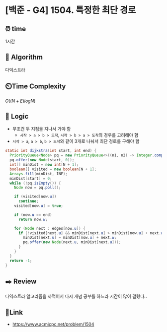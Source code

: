 # [백준 - G4] 1504. 특정한 최단 경로
 
## ⏰  **time**
1시간

## :pushpin: **Algorithm**
다익스트라

## ⏲️**Time Complexity**
$O((N+E) logN)$

## :round_pushpin: **Logic**
- 무조건 두 지점을 지나서 가야 함
  - `시작 > a > b > 도착`, `시작 > b > a > 도착`의 경우를 고려해야 함
- `시작 > a`, `a > b`, `b > 도착`와 같이 3개로 나눠서 최단 경로를 구해야 함
```java
static int dijkstra(int start, int end) {
  PriorityQueue<Node> pq = new PriorityQueue<>((n1, n2) -> Integer.compare(n1.w, n2.w));
  pq.offer(new Node(start, 0));
  int[] minDist = new int[N + 1];
  boolean[] visited = new boolean[N + 1];
  Arrays.fill(minDist, INF);
  minDist[start] = 0;
  while (!pq.isEmpty()) {
    Node now = pq.poll();

    if (visited[now.u])
      continue;
    visited[now.u] = true;

    if (now.u == end)
      return now.w;

    for (Node next : edges[now.u]) {
      if (!visited[next.u] && minDist[next.u] > minDist[now.u] + next.w) {
        minDist[next.u] = minDist[now.u] + next.w;
        pq.offer(new Node(next.u, minDist[next.u]));
      }
    }
  }
  return -1;
}
```

## :black_nib: **Review**
다익스트라 알고리즘을 까먹어서 다시 개념 공부를 하느라 시간이 많이 걸렸다..

## 📡**Link**
- https://www.acmicpc.net/problem/1504
